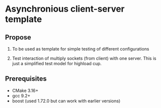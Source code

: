 # Asynchronious client-server template

## Propose

1. To be used as template for simple testing of different configurations

2. Test interaction of multiply sockets (from client) with one server.
This is just a simplified test model for highload cup.

## Prerequisites

- CMake 3.16+
- gcc 9.2+
- boost (used 1.72.0 but can work with earlier versions)
